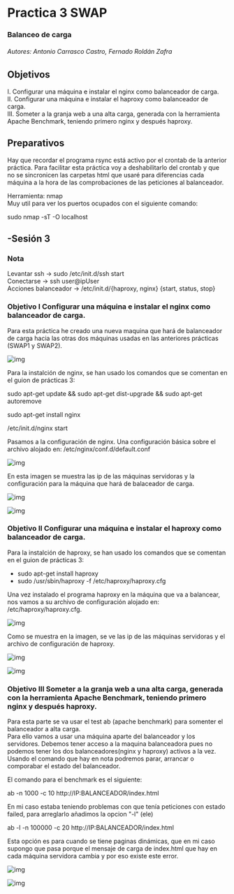 ﻿# Practica 3 SWAP   

### Balanceo de carga

###### Autores: Antonio Carrasco Castro, Fernado Roldán Zafra  

## Objetivos 
I. Configurar una máquina e instalar el nginx como balanceador de carga.  
II. Configurar una máquina e instalar el haproxy como balanceador de carga.  
III. Someter a la granja web a una alta carga, generada con la herramienta Apache Benchmark, teniendo primero nginx y después haproxy.  


## Preparativos
Hay que recordar el programa rsync está activo por el crontab de la anterior práctica. Para facilitar esta práctica voy a deshabilitarlo del crontab y que no se sincronicen las carpetas html que usaré para diferencias cada máquina a la hora de las comprobaciones de las peticiones al balanceador.

Herramienta: nmap  
Muy util para ver los puertos ocupados con el siguiente comando:  

sudo nmap -sT -O localhost


## -Sesión 3  


### Nota 
Levantar ssh -> sudo /etc/init.d/ssh start  
Conectarse -> ssh user@ipUser  
Acciones balanceador  -> /etc/init.d/{haproxy, nginx} {start, status, stop}  

### Objetivo I Configurar una máquina e instalar el nginx como balanceador de carga.
Para esta práctica he creado una nueva maquina que hará de balanceador de carga hacia las otras dos máquinas usadas en las anteriores prácticas (SWAP1 y SWAP2).  


![img](https://github.com/jonio1992/SWAP/blob/master/practica3/img/1.png)  

Para la instalción de nginx, se han usado los comandos que se comentan en el guion de prácticas 3:  

sudo apt-get update && sudo apt-get dist-upgrade && sudo apt-get autoremove  

sudo apt-get install nginx  

/etc/init.d/nginx start  

Pasamos a la configuración de nginx. Una configuración básica sobre el archivo alojado en:   /etc/nginx/conf.d/default.conf  
 
![img](https://github.com/jonio1992/SWAP/blob/master/practica3/img/2.png)  

En esta imagen se muestra las ip de las máquinas servidoras y la configuración para la máquina que hará de balaceador de carga.

![img](https://github.com/jonio1992/SWAP/blob/master/practica3/img/3.png)  

![img](https://github.com/jonio1992/SWAP/blob/master/practica3/img/4.png)  


### Objetivo II Configurar una máquina e instalar el haproxy como balanceador de carga.

Para la instalción de haproxy, se han usado los comandos que se comentan en el guion de prácticas 3:  

* sudo apt-get install haproxy  
* sudo /usr/sbin/haproxy -f /etc/haproxy/haproxy.cfg  

Una vez instalado el programa haproxy en la máquina que va a balancear, nos vamos a su archivo de configuración alojado en: /etc/haproxy/haproxy.cfg.  

![img](https://github.com/jonio1992/SWAP/blob/master/practica3/img/5.png)  

Como se muestra en la imagen, se ve las ip de las máquinas servidoras y el archivo de configuración de haproxy.

![img](https://github.com/jonio1992/SWAP/blob/master/practica3/img/6.png)  

![img](https://github.com/jonio1992/SWAP/blob/master/practica3/img/7.png)  


### Objetivo III Someter a la granja web a una alta carga, generada con la herramienta Apache Benchmark, teniendo primero nginx y después haproxy.
Para esta parte se va usar el test ab (apache benchmark) para somenter el balanceador a alta carga.  
Para ello vamos a usar una máquina aparte del balanceador y los servidores. Debemos tener acceso a la maquina balanceadora pues no podemos tener los dos balanceadores(nginx y haproxy) activos a la vez. Usando el comando que hay en nota podremos parar, arrancar o comporabar el estado del balanceador.  

El comando para el benchmark es el siguiente:  

ab -n 1000 -c 10 http://IP:BALANCEADOR/index.html  

En mi caso estaba teniendo problemas con que tenía peticiones con estado failed, para arreglarlo añadimos la opcion "-l" (ele)  

 ab -l -n 100000 -c 20 http://IP:BALANCEADOR/index.html
 
 Esta opción es para cuando se tiene paginas dinámicas, que en mi caso supongo que pasa porque el mensaje de carga de index.html que hay en cada máquina servidora cambia y por eso existe este error.

![img](https://github.com/jonio1992/SWAP/blob/master/practica3/img/nginx.png)  

![img](https://github.com/jonio1992/SWAP/blob/master/practica3/img/haproxy.png)  


